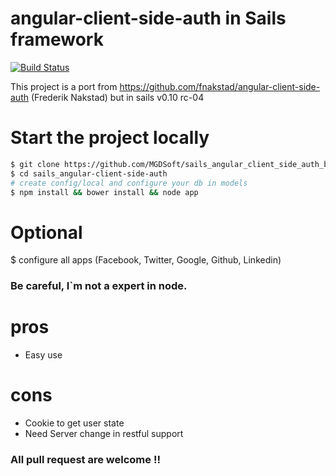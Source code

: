angular-client-side-auth in Sails framework
===========================================

[![Build Status](https://secure.travis-ci.org/MGDSoft/sails_angular_client_side_auth_by_cookies.png)](http://travis-ci.org/MGDSoft/lolreferrals)


This project is a port from https://github.com/fnakstad/angular-client-side-auth (Frederik Nakstad) but in sails v0.10 rc-04

# Start the project locally

```bash
$ git clone https://github.com/MGDSoft/sails_angular_client_side_auth_by_cookies.git
$ cd sails_angular-client-side-auth
# create config/local and configure your db in models
$ npm install && bower install && node app
```

# Optional

$ configure all apps (Facebook, Twitter, Google, Github, Linkedin)

### Be careful, I`m not a expert in node.

# pros

- Easy use

# cons

- Cookie to get user state
- Need Server change in restful support

### All pull request are welcome !!

